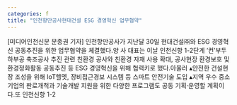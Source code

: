 ```yaml
---
categories: f
title: "인천항만공사현대건설 ESG 경영혁신 업무협약"
---
```

[미디어인천신문 문종권 기자] 인천항만공사가 지난달 30일 현대건설㈜와 ESG 경영혁신 공동추진을 위한 업무협약을 체결했다.양 사 대표는 이날 인천신항 1-2단계 ‘컨’부두 하부공 축조공사 추진 관련 친환경 공사와 친환경 자재 사용 확대, 공사현장 환경보호 및 환경정화활동 공동추진 등 ESG 경영혁신을 위해 협력키로 했다.아울러 ▴안전한 건설현장 조성을 위해 IoT헬멧, 장비접근경보 시스템 등 스마트 안전기술 도입 ▴지역 우수 중소기업의 판로개척과 기술개발 지원을 위한 다양한 프로그램도 공동 기획·운영할 계획이다.또 인천신항 1-2